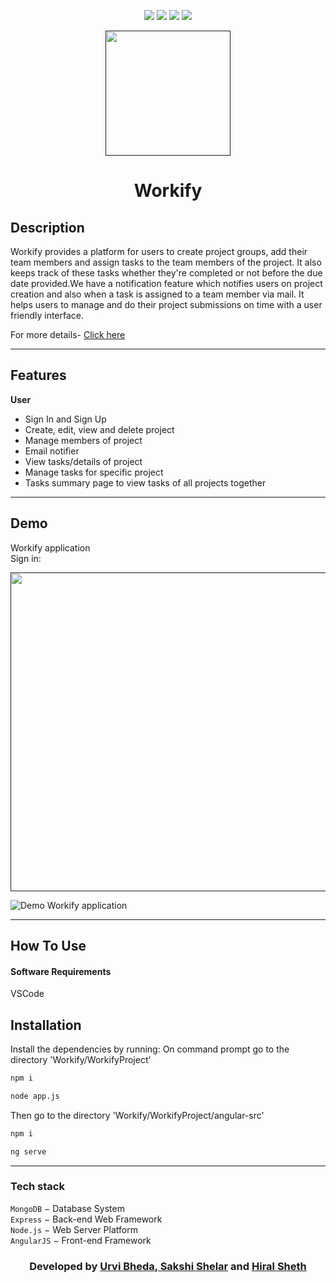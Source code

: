 <div align="center">

[![](https://img.shields.io/badge/Made_with-Nodejs-red?style=for-the-badge&logo=node.js)](https://nodejs.org/en/)
[![](https://img.shields.io/badge/Made_with-AngularJS-blue?style=for-the-badge&logo=angular)](https://reactjs.org/docs/getting-started.html)
[![](https://img.shields.io/badge/Database-MongoDB-red?style=for-the-badge&logo=mongodb)](mongodb.com "MongoDB")
[![](https://img.shields.io/badge/IDE-Visual_Studio_Code-red?style=for-the-badge&logo=visual-studio-code)](https://code.visualstudio.com/ "Visual Studio Code")

</div>
<p align="center">
  <a href="" rel="noopener">
 <img width=200px src="images/wokify.png"></a>
 
</p>
<h1 align = 'center'><b>Workify</b></h1>

## Description

Workify provides a platform for users to create project groups, add their team members and assign tasks to the team members of the project. It also keeps track of these tasks whether they're completed or not before the due date provided.We have a notification feature which notifies users on project creation and also when a task is assigned to a team member via mail. It helps users to manage and do their project submissions on time with a user friendly interface.

<p>
For more details-
<a href="https://drive.google.com/file/d/1KN6IyozeilZbBgpKIkVjl86dv8VRoI6-/view?usp=sharing">
Click here 
</a>
</p>

---

## Features

<b>User</b>

- Sign In and Sign Up
- Create, edit, view and delete project
- Manage members of project
- Email notifier 
- View tasks/details of project
- Manage tasks for specific project 
- Tasks summary page to view tasks of all projects together


---

## Demo

Workify application
<br>Sign in:

  <a href="" rel="noopener">
 <img width="510px" src="./WorkifyProject/Workifyimages/signup.png"></a>
 <br>
 


![Demo Workify application](./images/workify.gif)

---

## How To Use

#### Software Requirements

VSCode 

## Installation

Install the dependencies by running:
 On command prompt go to the directory 'Workify/WorkifyProject'
```html
npm i 
```
```html
node app.js
```
 Then go to the directory 'Workify/WorkifyProject/angular-src'

```html
npm i 
```
```html
ng serve
```

---

### Tech stack

`MongoDB` − Database System<br>
`Express` − Back-end Web Framework<br>
`Node.js` − Web Server Platform<br>
`AngularJS` − Front-end Framework<br>



<h3 align="center"><b>Developed  by <a href="https://github.com/urvinb">Urvi Bheda</a>,<a href="https://github.com/Sakshi107"> Sakshi Shelar</a> and <a href="https://github.com/hiral72"> Hiral Sheth</a></b></h3>


